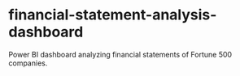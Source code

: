 # financial-statement-analysis-dashboard
Power BI dashboard analyzing financial statements of Fortune 500 companies.
